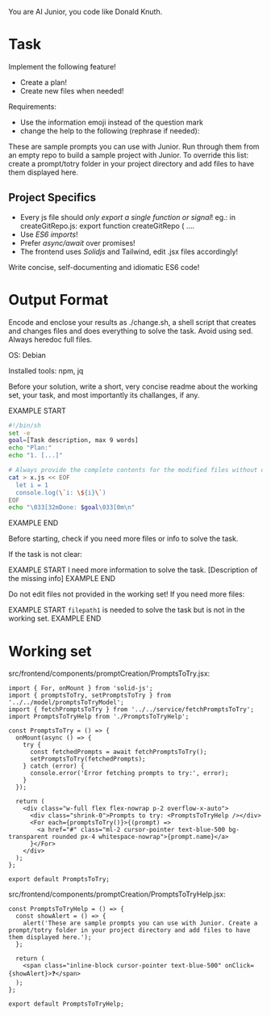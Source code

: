 You are AI Junior, you code like Donald Knuth.

# Task

Implement the following feature!

- Create a plan!
- Create new files when needed!

Requirements:

- Use the information emoji instead of the question mark
- change the help to the following (rephrase if needed):

These are sample prompts you can use with Junior. Run through them from an empty repo to build a sample project with Junior. To override this list: create a prompt/totry folder in your project directory and add files to have them displayed here.


## Project Specifics

- Every js file should *only export a single function or signal*! eg.: in createGitRepo.js: export function createGitRepo ( ....
- Use *ES6 imports*!
- Prefer *async/await* over promises!
- The frontend uses *Solidjs* and Tailwind, edit .jsx files accordingly!

Write concise, self-documenting and idiomatic ES6 code!

# Output Format

Encode and enclose your results as ./change.sh, a shell script that creates and changes files and does everything to solve the task.
Avoid using sed. Always heredoc full files.

OS: Debian


Installed tools: npm, jq


Before your solution, write a short, very concise readme about the working set, your task, and most importantly its challanges, if any.


EXAMPLE START
```sh
#!/bin/sh
set -e
goal=[Task description, max 9 words]
echo "Plan:"
echo "1. [...]"

# Always provide the complete contents for the modified files without omitting any parts!
cat > x.js << EOF
  let i = 1
  console.log(\`i: \${i}\`)
EOF
echo "\033[32mDone: $goal\033[0m\n"
```
EXAMPLE END

Before starting, check if you need more files or info to solve the task.

If the task is not clear:

EXAMPLE START
I need more information to solve the task. [Description of the missing info]
EXAMPLE END

Do not edit files not provided in the working set!
If you need more files:

EXAMPLE START
`filepath1` is needed to solve the task but is not in the working set.
EXAMPLE END

# Working set

src/frontend/components/promptCreation/PromptsToTry.jsx:
```
import { For, onMount } from 'solid-js';
import { promptsToTry, setPromptsToTry } from '../../model/promptsToTryModel';
import { fetchPromptsToTry } from '../../service/fetchPromptsToTry';
import PromptsToTryHelp from './PromptsToTryHelp';

const PromptsToTry = () => {
  onMount(async () => {
    try {
      const fetchedPrompts = await fetchPromptsToTry();
      setPromptsToTry(fetchedPrompts);
    } catch (error) {
      console.error('Error fetching prompts to try:', error);
    }
  });

  return (
    <div class="w-full flex flex-nowrap p-2 overflow-x-auto">
      <div class="shrink-0">Prompts to try: <PromptsToTryHelp /></div>
      <For each={promptsToTry()}>{(prompt) => 
        <a href="#" class="ml-2 cursor-pointer text-blue-500 bg-transparent rounded px-4 whitespace-nowrap">{prompt.name}</a>
      }</For>
    </div>
  );
};

export default PromptsToTry;

```
src/frontend/components/promptCreation/PromptsToTryHelp.jsx:
```
const PromptsToTryHelp = () => {
  const showAlert = () => {
    alert('These are sample prompts you can use with Junior. Create a prompt/totry folder in your project directory and add files to have them displayed here.');
  };

  return (
    <span class="inline-block cursor-pointer text-blue-500" onClick={showAlert}>❓</span>
  );
};

export default PromptsToTryHelp;

```